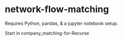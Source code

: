 # network-flow-matching
Requires Python, pandas, & a jupyter notebook setup.

Start in company_matching-for-Recurse
